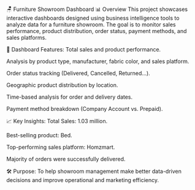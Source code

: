 🪑 Furniture Showroom Dashboard
📊 Overview
This project showcases interactive dashboards designed using business intelligence tools to analyze data for a furniture showroom. The goal is to monitor sales performance, product distribution, order status, payment methods, and sales platforms.

🧾 Dashboard Features:
Total sales and product performance.

Analysis by product type, manufacturer, fabric color, and sales platform.

Order status tracking (Delivered, Cancelled, Returned...).

Geographic product distribution by location.

Time-based analysis for order and delivery dates.

Payment method breakdown (Company Account vs. Prepaid).

📈 Key Insights:
Total Sales: 1.03 million.

Best-selling product: Bed.

Top-performing sales platform: Homzmart.

Majority of orders were successfully delivered.

🛠️ Purpose:
To help showroom management make better data-driven decisions and improve operational and marketing efficiency.

